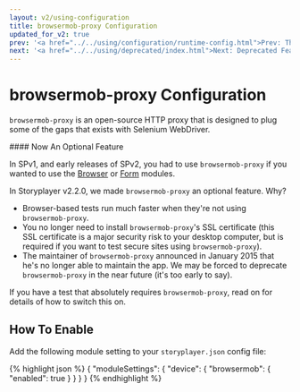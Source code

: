 ```yaml
---
layout: v2/using-configuration
title: browsermob-proxy Configuration
updated_for_v2: true
prev: '<a href="../../using/configuration/runtime-config.html">Prev: The Runtime Configuration</a>'
next: '<a href="../../using/deprecated/index.html">Next: Deprecated Features</a>'
---
```


# browsermob-proxy Configuration

`browsermob-proxy` is an open-source HTTP proxy that is designed to plug some of the gaps that exists with Selenium WebDriver.

<div class="callout info" markdown="1">
#### Now An Optional Feature

In SPv1, and early releases of SPv2, you had to use `browsermob-proxy` if you wanted to use the [Browser](../../modules/browser/index.html) or [Form](../../modules/form/index.html) modules.

In Storyplayer v2.2.0, we made `browsermob-proxy` an optional feature. Why?

* Browser-based tests run much faster when they're not using `browsermob-proxy`.
* You no longer need to install `browsermob-proxy`'s SSL certificate (this SSL certificate is a major security risk to your desktop computer, but is required if you want to test secure sites using `browsermob-proxy`).
* The maintainer of `browsermob-proxy` announced in January 2015 that he's no longer able to maintain the app. We may be forced to deprecate `browsermob-proxy` in the near future (it's too early to say).

If you have a test that absolutely requires `browsermob-proxy`, read on for details of how to switch this on.
</div>

## How To Enable

Add the following module setting to your `storyplayer.json` config file:

{% highlight json %}
{
    "moduleSettings": {
        "device": {
            "browsermob": {
                "enabled": true
            }
        }
    }
}
{% endhighlight %}